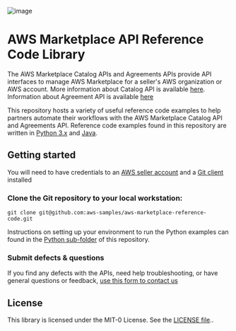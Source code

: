 ![image](images/AWS-Marketplace-logo.png)

# AWS Marketplace API Reference Code Library

The AWS Marketplace Catalog APIs and Agreements APIs provide API interfaces to manage AWS Marketplace for a seller's
AWS organization or AWS account. More information about Catalog API is available [here](https://docs.aws.amazon.com/marketplace-catalog/latest/api-reference/welcome.html).  Information about Agreement API is available [here](https://docs.aws.amazon.com/marketplace-agreements/latest/api-reference/welcome.html)

This repository hosts a variety of useful reference code examples to help partners automate their workflows with the
AWS Marketplace Catalog API and Agreements API. Reference code examples found in this repository
are written in [Python 3.x](./python) and [Java](./java).

## Getting started

You will need to have credentials to an [AWS seller account](https://docs.aws.amazon.com/marketplace/latest/userguide/user-guide-for-sellers.html)
 and a [Git client](https://git-scm.com/downloads) installed

### Clone the Git repository to your local workstation:
```
git clone git@github.com:aws-samples/aws-marketplace-reference-code.git
```

Instructions on setting up your environment to run the Python examples can found in the [Python sub-folder](./python) of this repository.

### Submit defects & questions
If you find any defects with the APIs, need help troubleshooting, or have general questions or feedback, [use this form to contact us](https://aws.amazon.com/marketplace/management/contact-us/)

## License

This library is licensed under the MIT-0 License. See the [LICENSE file](LICENSE)..

